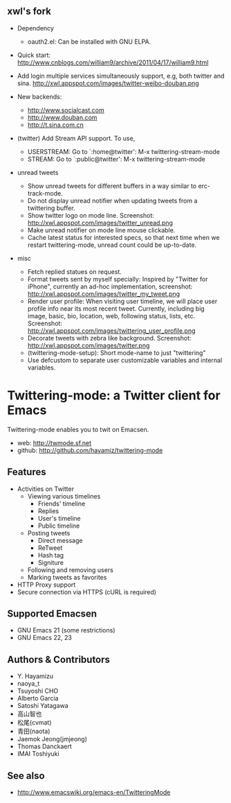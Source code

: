 xwl's fork
----------

* Dependency
  * oauth2.el: Can be installed with GNU ELPA.
  
* Quick start:
  http://www.cnblogs.com/william9/archive/2011/04/17/william9.html

* Add login multiple services simultaneously support, e.g, both twitter and
  sina. http://xwl.appspot.com/images/twitter-weibo-douban.png

* New backends:
  * http://www.socialcast.com
  * http://www.douban.com
  * http://t.sina.com.cn

* (twitter) Add Stream API support.  To use,
  * USERSTREAM: Go to `:home@twitter': M-x twittering-stream-mode
  * STREAM: Go to `:public@twitter':   M-x twittering-stream-mode

* unread tweets
  * Show unread tweets for different buffers in a way similar to
    erc-track-mode.
  * Do not display unread notifier when updating tweets from a twittering
    buffer.
  * Show twitter logo on mode line.
      Screenshot: http://xwl.appspot.com/images/twitter_unread.png
  * Make unread notifier on mode line mouse clickable.
  * Cache latest status for interested specs, so that next time when we restart
    twittering-mode, unread count could be up-to-date.

* misc
  * Fetch replied statues on request.
  * Format tweets sent by myself specially: Inspired by "Twitter for iPhone",
    currently an ad-hoc implementation, screenshot:
    http://xwl.appspot.com/images/twitter_my_tweet.png
  * Render user profile: When visiting user timeline, we will place user profile
    info near its most recent tweet.  Currently, including big image, basic, bio,
    location, web, following status, lists, etc.  Screenshot:
    http://xwl.appspot.com/images/twittering_user_profile.png
  * Decorate tweets with zebra like background.
    Screenshot: http://xwl.appspot.com/images/twitter.png
  * (twittering-mode-setup): Short mode-name to just "twittering"
  * Use defcustom to separate user customizable variables and internal
    variables.

 Twittering-mode: a Twitter client for Emacs
=============================================

Twittering-mode enables you to twit on Emacsen.

- web: http://twmode.sf.net
- github: http://github.com/hayamiz/twittering-mode

 Features
----------

* Activities on Twitter
  * Viewing various timelines
    * Friends' timeline
    * Replies
    * User's timeline
    * Public timeline
  * Posting tweets
    * Direct message
    * ReTweet
    * Hash tag
    * Signiture
  * Following and removing users
  * Marking tweets as favorites
* HTTP Proxy support
* Secure connection via HTTPS (cURL is required)

 Supported Emacsen
-------------------

- GNU Emacs 21 (some restrictions)
- GNU Emacs 22, 23

 Authors & Contributors
------------------------

- Y. Hayamizu
- naoya_t
- Tsuyoshi CHO
- Alberto Garcia
- Satoshi Yatagawa
- 高山智也
- 松尾(cvmat)
- 青田(naota)
- Jaemok Jeong(jmjeong)
- Thomas Danckaert
- IMAI Toshiyuki

 See also
----------

- http://www.emacswiki.org/emacs-en/TwitteringMode
